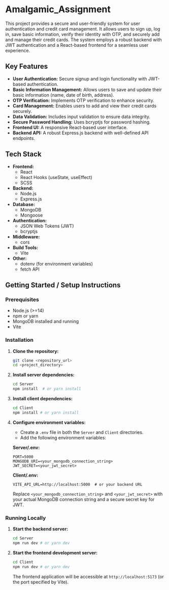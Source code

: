 #  Amalgamic_Assignment

This project provides a secure and user-friendly system for user authentication and credit card management. It allows users to sign up, log in, save basic information, verify their identity with OTP, and securely add and manage their credit cards. The system employs a robust backend with JWT authentication and a React-based frontend for a seamless user experience.

##  Key Features

- **User Authentication:** Secure signup and login functionality with JWT-based authentication.
- **Basic Information Management:** Allows users to save and update their basic information (name, date of birth, address).
- **OTP Verification:** Implements OTP verification to enhance security.
- **Card Management:** Enables users to add and view their credit cards securely.
- **Data Validation:** Includes input validation to ensure data integrity.
- **Secure Password Handling:** Uses bcryptjs for password hashing.
- **Frontend UI:** A responsive React-based user interface.
- **Backend API:** A robust Express.js backend with well-defined API endpoints.

##  Tech Stack

- **Frontend:**
    - React
    - React Hooks (useState, useEffect)
    - SCSS
- **Backend:**
    - Node.js
    - Express.js
- **Database:**
    - MongoDB
    - Mongoose
- **Authentication:**
    - JSON Web Tokens (JWT)
    - bcryptjs
- **Middleware:**
    - cors
- **Build Tools:**
    - Vite
- **Other:**
    - dotenv (for environment variables)
    - fetch API

##  Getting Started / Setup Instructions

### Prerequisites

- Node.js (>=14)
- npm or yarn
- MongoDB installed and running
- Vite

### Installation

1.  **Clone the repository:**

    ```bash
    git clone <repository_url>
    cd <project_directory>
    ```

2.  **Install server dependencies:**

    ```bash
    cd Server
    npm install  # or yarn install
    ```

3.  **Install client dependencies:**

    ```bash
    cd Client
    npm install # or yarn install
    ```

4.  **Configure environment variables:**

    - Create a `.env` file in both the `Server` and `Client` directories.
    - Add the following environment variables:

    **Server/.env:**

    ```
    PORT=5000
    MONGODB_URI=<your_mongodb_connection_string>
    JWT_SECRET=<your_jwt_secret>
    ```

    **Client/.env:**

    ```
    VITE_API_URL=http://localhost:5000  # or your backend URL
    ```

    Replace `<your_mongodb_connection_string>` and `<your_jwt_secret>` with your actual MongoDB connection string and a secure secret key for JWT.

### Running Locally

1.  **Start the backend server:**

    ```bash
    cd Server
    npm run dev # or yarn dev
    ```

2.  **Start the frontend development server:**

    ```bash
    cd Client
    npm run dev # or yarn dev
    ```

    The frontend application will be accessible at `http://localhost:5173` (or the port specified by Vite).

